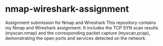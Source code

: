 # nmap-wireshark-assignment
Assignment submission for Nmap and Wireshark
This repository contains my Nmap and Wireshark assignment. It includes the TCP SYN scan results (myscan.nmap) and the corresponding packet capture (myscan.pcap), demonstrating the open ports and services detected on the network.
